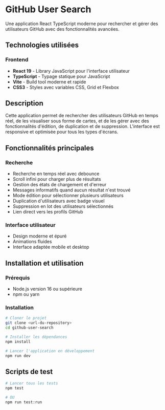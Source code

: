 # GitHub User Search

Une application React TypeScript moderne pour rechercher et gérer des utilisateurs GitHub avec des fonctionnalités avancées.

## Technologies utilisées

### Frontend

-  **React 19** - Library JavaScript pour l'interface utilisateur
-  **TypeScript** - Typage statique pour JavaScript
-  **Vite** - Build tool moderne et rapide
-  **CSS3** - Styles avec variables CSS, Grid et Flexbox

## Description

Cette application permet de rechercher des utilisateurs GitHub en temps réel, de les visualiser sous forme de cartes, et de les gérer avec des fonctionnalités d'édition, de duplication et de suppression. L'interface est responsive et optimisée pour tous les types d'écrans.

## Fonctionnalités principales

### Recherche

-  Recherche en temps réel avec debounce
-  Scroll infini pour charger plus de résultats
-  Gestion des états de chargement et d'erreur
-  Messages informatifs quand aucun résultat n'est trouvé
-  Mode édition pour sélectionner plusieurs utilisateurs
-  Duplication d'utilisateurs avec badge visuel
-  Suppression en lot des utilisateurs sélectionnés
-  Lien direct vers les profils GitHub

### Interface utilisateur

-  Design moderne et épuré
-  Animations fluides
-  Interface adaptée mobile et desktop

## Installation et utilisation

### Prérequis

-  Node.js version 16 ou supérieure
-  npm ou yarn

### Installation

```bash
# Cloner le projet
git clone <url-du-repository>
cd github-user-search

# Installer les dépendances
npm install

# Lancer l'application en développement
npm run dev
```

## Scripts de test

```bash
# Lancer tous les tests
npm test

# OU
npm run test:run









```
